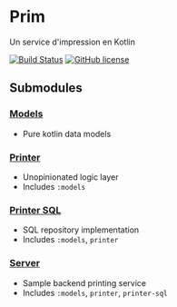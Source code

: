 # Prim

Un service d'impression en Kotlin

[![Build Status](https://api.travis-ci.com/AllanWang/Prim.svg?branch=master)](https://travis-ci.cim/AllanWang/Prim)
[![GitHub license](https://img.shields.io/badge/license-Apache%202-blue.svg)](https://raw.githubusercontent.com/AllanWang/Prim/master/LICENSE)

## Submodules

### [Models](models#readme)

* Pure kotlin data models

### [Printer](printer#readme)

* Unopinionated logic layer
* Includes `:models`

### [Printer SQL](printer-sql#readme)

* SQL repository implementation
* Includes `:models`, `printer`

### [Server](server#readme)

* Sample backend printing service
* Includes `:models`, `printer`, `printer-sql`